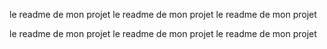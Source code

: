 le readme de mon projet
le readme de mon projet
le readme de mon projet

le readme de mon projet
le readme de mon projet
le readme de mon projet